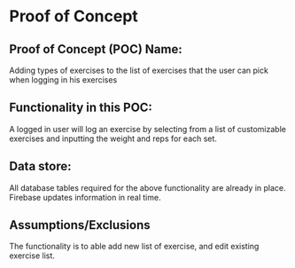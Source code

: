# Proof of Concept

## Proof of Concept (POC) Name:
Adding types of exercises to the list of exercises that the user can pick when logging in his exercises

## Functionality in this POC:
A logged in user will log an exercise by selecting from a list of customizable exercises and inputting the weight and reps for each set.

## Data store:
All database tables required for the above functionality are already in place. Firebase updates information in real time.

## Assumptions/Exclusions
The functionality is to able add new list of exercise, and edit existing exercise list. 



